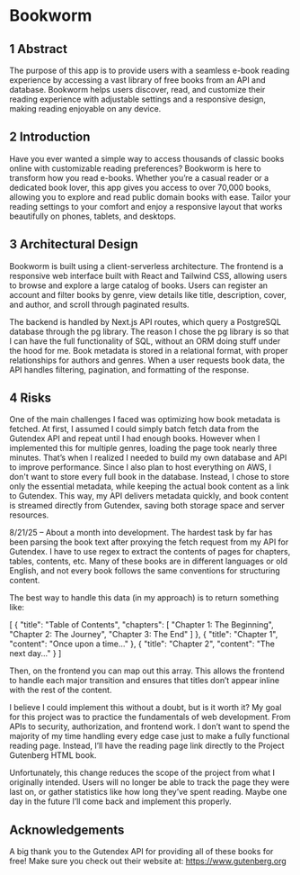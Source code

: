 # Bookworm

## 1 Abstract

The purpose of this app is to provide users with a seamless e-book reading experience by accessing a vast library of free books from an API and database. Bookworm helps users discover, read, and customize their reading experience with adjustable settings and a responsive design, making reading enjoyable on any device.

## 2 Introduction

Have you ever wanted a simple way to access thousands of classic books online with customizable reading preferences? Bookworm is here to transform how you read e-books. Whether you’re a casual reader or a dedicated book lover, this app gives you access to over 70,000 books, allowing you to explore and read public domain books with ease. Tailor your reading settings to your comfort and enjoy a responsive layout that works beautifully on phones, tablets, and desktops.

## 3 Architectural Design

Bookworm is built using a client-serverless architecture. The frontend is a responsive web interface built with React and Tailwind CSS, allowing users to browse and explore a large catalog of books. Users can register an account and filter books by genre, view details like title, description, cover, and author, and scroll through paginated results.

The backend is handled by Next.js API routes, which query a PostgreSQL database through the pg library. The reason I chose the pg library is so that I can have the full functionality of SQL, without an ORM doing stuff under the hood for me. Book metadata is stored in a relational format, with proper relationships for authors and genres. When a user requests book data, the API handles filtering, pagination, and formatting of the response.

## 4 Risks

One of the main challenges I faced was optimizing how book metadata is fetched. At first, I assumed I could simply batch fetch data from the Gutendex API and repeat until I had enough books. However when I implemented this for multiple genres, loading the page took nearly three minutes. That’s when I realized I needed to build my own database and API to improve performance. Since I also plan to host everything on AWS, I don't want to store every full book in the database. Instead, I chose to store only the essential metadata, while keeping the actual book content as a link to Gutendex. This way, my API delivers metadata quickly, and book content is streamed directly from Gutendex, saving both storage space and server resources.

8/21/25 – About a month into development. The hardest task by far has been parsing the book text after proxying the fetch request from my API for Gutendex. I have to use regex to extract the contents of pages for chapters, tables, contents, etc. Many of these books are in different languages or old English, and not every book follows the same conventions for structuring content.

The best way to handle this data (in my approach) is to return something like:

[
  {
    "title": "Table of Contents",
    "chapters": [
      "Chapter 1: The Beginning",
      "Chapter 2: The Journey",
      "Chapter 3: The End"
    ]
  },
  {
    "title": "Chapter 1",
    "content": "Once upon a time..."
  },
  {
    "title": "Chapter 2",
    "content": "The next day..."
  }
]

Then, on the frontend you can map out this array. This allows the frontend to handle each major transition and ensures that titles don’t appear inline with the rest of the content.

I believe I could implement this without a doubt, but is it worth it? My goal for this project was to practice the fundamentals of web development. From APIs to security, authorization, and frontend work. I don’t want to spend the majority of my time handling every edge case just to make a fully functional reading page. Instead, I’ll have the reading page link directly to the Project Gutenberg HTML book.

Unfortunately, this change reduces the scope of the project from what I originally intended. Users will no longer be able to track the page they were last on, or gather statistics like how long they’ve spent reading. Maybe one day in the future I’ll come back and implement this properly.

## Acknowledgements

A big thank you to the Gutendex API for providing all of these books for free! Make sure you check out their website at: https://www.gutenberg.org
